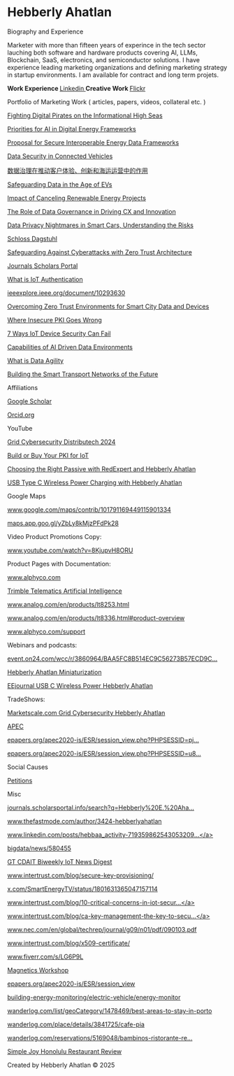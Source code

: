 # Hebberly Ahatlan

Biography and Experience

Marketer with more than fifteen years of experince in the tech sector lauching both software and hardware products covering AI, LLMs, Blockchain, SaaS, electronics, and semiconductor solutions. I have experience leading marketing organizations and defining marketing strategy in startup environments. I am available for contract and long term projets.

<b> Work Experience </b>  <a href="https://www.linkedin.com/in/hebbaa/"> Linkedin  </a> 
<b> Creative Work </b>    <a href="https://www.flickr.com/photos/audiblecolor/"> Flickr </a>

Portfolio of Marketing Work ( articles, papers, videos, collateral etc. )

<a href="https://www.thefastmode.com/expert-opinion/34122-fighting-digital-pirates-on-the-informational-high-seas">Fighting Digital Pirates on the Informational High Seas</a>

<a href="https://www.smart-energy.com/industry-sectors/cybersecurity/future-priorities-for-ai-in-an-evolving-digital-energy-cyber-security-regulatory-framework/">Priorities for AI in Digital Energy Frameworks</a>

<a href="https://publications.waset.org/10013609/a-proposal-for-a-secure-and-interoperable-data-framework-for-energy-digitalization">Proposal for Secure Interoperable Energy Data Frameworks</a>

<a href="https://www.spiceworks.com/tech/iot/guest-article/data-security-in-connected-vehicles/">Data Security in Connected Vehicles</a>

<a href="https://www.51cto.com/article/780346.html">数据治理在推动客户体验、创新和海运运营中的作用</a>

<a href="https://www.smart-energy.com/industry-sectors/electric-vehicles/safeguarding-battery-systems-and-data-in-the-age-of-evs/"> Safeguarding Data in the Age of EVs</a>

<a href="https://www.linkedin.com/pulse/impact-canceling-renewable-energy-projects-ai-hebberly-ahatlan-79nbc/">Impact of Canceling Renewable Energy Projects</a>

<a href="https://www.spiceworks.com/it-security/data-security/guest-article/the-role-of-data-governance-in-driving-cx-innovation-maritime-ops/">The Role of Data Governance in Driving CX and Innovation</a>

<a href="https://www.spiceworks.com/it-security/data-security/guest-article/data-privacy-nightmares-in-smart-cars-understanding-the-risks/">Data Privacy Nightmares in Smart Cars, Understanding the Risks</a>

<a href="https://dblp.dagstuhl.de/pid/360/4967.html">Schloss Dagstuhl</a>

<a href="https://www.supplychainbrain.com/blogs/1-think-tank/post/37891-safeguarding-against-cyberattacks-with-zero-trust-architecture">Safeguarding Against Cyberattacks with Zero Trust Architecture</a>

<a href="https://journals.scholarsportal.info/details/26878860/v2023inone/1_astmfeaiwsds.xml">Journals Scholars Portal</a>

<a href="https://www.intertrust.com/blog/what-is-iot-authentication-and-why-does-it-matter/">What is IoT Authentication</a>

<a href="https://ieeexplore.ieee.org/document/10293630">ieeexplore.ieee.org/document/10293630</a>

<a href="https://smartcities-conf.org/oldconferences/2023/wp-content/uploads/2023/07/Program-CGV_GET_IHCI_BIGDACI_CSC_2023.pdf">Overcoming Zero Trust Environments for Smart City Data and Devices</a>

<a href="https://www.linkedin.com/pulse/where-insecure-pki-goes-wrong-intertrust">Where Insecure PKI Goes Wrong</a>

<a href="https://www.intertrust.com/blog/7-ways-iot-device-security-can-fail/">7 Ways IoT Device Security Can Fail</a>

<a href="https://www.intertrust.com/blog/capabilities-ai-driven-data-environment">Capabilities of AI Driven Data Environments</a>

<a href="https://www.intertrust.com/blog/what-is-data-agility/">What is Data Agility</a>

<a href="https://www.intertrust.com/blog/building-the-smart-transport-networks-of-the-future/">Building the Smart Transport Networks of the Future</a>

Affiliations

<a href="https://scholar.google.com/citations?user=UYkwnyQAAAAJ&hl=en">Google Scholar</a>

<a href="https://orcid.org/0009-0004-4440-950X">Orcid.org</a>

YouTube

<a href="https://marketscale.com/industries/energy/cybersecurity-of-the-electric-grid/">Grid Cybersecurity Distributech 2024</a>

<a href="https://www.intertrust.com/resources/build-or-buy-your-pki-for-iot/thank-you-26724/">Build or Buy Your PKI for IoT</a>

<a href="https://www.youtube.com/watch?v=KK5ivoFO4dU">Choosing the Right Passive with RedExpert and Hebberly Ahatlan</a>

<a href="https://www.youtube.com/watch?v=NkLOEvs9AbE">USB Type C Wireless Power Charging with Hebberly Ahatlan</a>

Google Maps

<a href="https://www.google.com/maps/contrib/101791169449115901334">www.google.com/maps/contrib/101791169449115901334</a>

<a href="https://maps.app.goo.gl/yZbLy8kMjzPFdPk28">maps.app.goo.gl/yZbLy8kMjzPFdPk28</a>

Video Product Promotions Copy:

<a href="https://www.youtube.com/watch?v=8KjupvH8ORU">www.youtube.com/watch?v=8KjupvH8ORU</a>

Product Pages with Documentation:

<a href="https://www.alphyco.com/">www.alphyco.com</a>

<a href="https://transportation.trimble.com/telematics-artificial-intelligence">Trimble Telematics Artificial Intelligence</a>

<a href="https://www.analog.com/en/products/lt8253.html">www.analog.com/en/products/lt8253.html</a>

<a href="https://www.analog.com/en/products/lt8336.html#product-overview">www.analog.com/en/products/lt8336.html#product-overview</a>

<a href="https://www.alphyco.com/support">www.alphyco.com/support</a>

Webinars and podcasts:

<a href="https://event.on24.com/wcc/r/3860964/BAA5FC8B514EC9C56273B57ECD9C4F71">event.on24.com/wcc/r/3860964/BAA5FC8B514EC9C56273B57ECD9C...</a>

<a href="https://www.amazon.com/Hebberly-Ahatlan-Wuerth-Elektronik-miniaturization/dp/B08TH3NYR2">Hebberly Ahatlan Miniaturization</a>

<a href="https://www.eejournal.com/chalk_talks/usb-type-c-wireless-power-charging-wurth-electronik-and-mouser-electronics/"> EEjournal USB C Wireless Power Hebberly Ahatlan</a>

TradeShows:

<a href="https://studio.marketscale.com/StudioMail/Agdem1NrlYZO6VLRxvw3nBywEl9M05EaDokGJ89b4pyKXWP7">Marketscale.com Grid Cybersecurity Hebberly Ahatlan</a>

<a href="https://www.eventscribe.com/2020/apec-conf/fsPopup.asp?Mode=presenterInfo&PresenterID=826177">APEC</a>

<a href="https://epapers.org/apec2020-is/ESR/session_view.php?PHPSESSID=pj745chs3bbhe4299k51t0ahd5&session_id=14">epapers.org/apec2020-is/ESR/session_view.php?PHPSESSID=pj...</a>

<a href="https://epapers.org/apec2020-is/ESR/session_view.php?PHPSESSID=u8b7mbt2hkgidguvhl6rouuvg6&session_id=12">epapers.org/apec2020-is/ESR/session_view.php?PHPSESSID=u8...</a>

Social Causes

<a href="https://erafoen.org/wp-content/uploads/2017/09/Signatures_on_Okomu_Petition_Edo_State.pdf">Petitions</a>


Misc

<a href="https://journals.scholarsportal.info/search?q=Hebberly E. Ahatlan&search_in=AUTHOR&sub=">journals.scholarsportal.info/search?q=Hebberly%20E.%20Aha...</a>

<a href="https://www.thefastmode.com/author/3424-hebberlyahatlan">www.thefastmode.com/author/3424-hebberlyahatlan</a>

<a href="https://www.linkedin.com/posts/hebbaa_activity-7193598625430532098-vEoR/">www.linkedin.com/posts/hebbaa_activity-719359862543053209...</a>

<a href="http://www.d1net.com/bigdata/news/580455.html">bigdata/news/580455</a>

<a href="https://cdait.gatech.edu/sites/default/files/2023-10/GT_CDAIT_Biweekly_IoT_News_Digest_10_2023_2.pdf">GT CDAIT Biweekly IoT News Digest</a>

<a href="https://www.intertrust.com/blog/secure-key-provisioning/">www.intertrust.com/blog/secure-key-provisioning/</a>

<a href="https://x.com/SmartEnergyTV/status/1801631365047157114">x.com/SmartEnergyTV/status/1801631365047157114</a>

<a href="https://www.intertrust.com/blog/10-critical-concerns-in-iot-security/">www.intertrust.com/blog/10-critical-concerns-in-iot-secur...</a>

<a href="https://www.intertrust.com/blog/ca-key-management-the-key-to-secure-iot-networks/">www.intertrust.com/blog/ca-key-management-the-key-to-secu...</a>

<a href="https://www.nec.com/en/global/techrep/journal/g09/n01/pdf/090103.pdf">www.nec.com/en/global/techrep/journal/g09/n01/pdf/090103.pdf</a>

<a href="https://www.intertrust.com/blog/x509-certificate/">www.intertrust.com/blog/x509-certificate/</a>

<a href="https://www.fiverr.com/s/LG6P9L">www.fiverr.com/s/LG6P9L</a>

<a href="https://www.psma.com/sites/default/files/uploads/files/2019%20Magnetics%20Workshop%20Agenda%201_15_19.pdf">Magnetics Workshop</a>

<a href="https://epapers.org/apec2020-is/ESR/session_view.php?PHPSESSID=u8b7mbt2hkgidguvhl6rouuvg6&session_id=12">epapers.org/apec2020-is/ESR/session_view</a>

<a href="https://www.cleantechfocus.com/building-energy-monitoring/electric-vehicle/energy-monitor/">building-energy-monitoring/electric-vehicle/energy-monitor</a>

<a href="https://wanderlog.com/list/geoCategory/1478469/best-areas-to-stay-in-porto">wanderlog.com/list/geoCategory/1478469/best-areas-to-stay-in-porto</a>

<a href="https://wanderlog.com/place/details/3841725/caf-pia">wanderlog.com/place/details/3841725/cafe-pia</a>

<a href="https://wanderlog.com/reservations/5169048/bambinos-ristorante-reservations">wanderlog.com/reservations/5169048/bambinos-ristorante-re...</a>

<a href="https://restaurantguru.com/Simple-Joy-Honolulu#google_vignette">Simple Joy Honolulu Restaurant Review</a>

Created by Hebberly Ahatlan © 2025 
